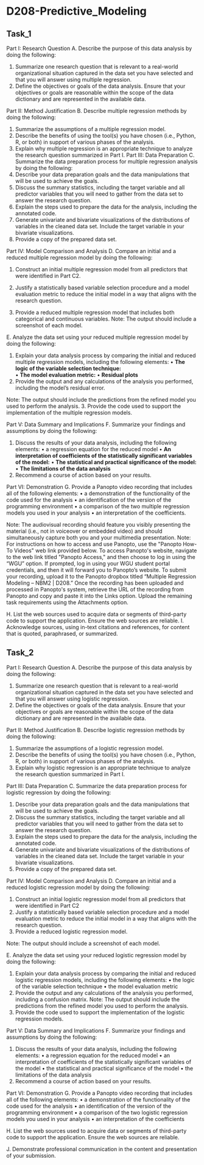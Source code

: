 # D208-Predictive_Modeling

## Task_1
Part I: Research Question
A.  Describe the purpose of this data analysis by doing the following:
1.  Summarize one research question that is relevant to a real-world organizational situation captured in the data set you have selected and that you will answer using multiple regression.
2.  Define the objectives or goals of the data analysis. Ensure that your objectives or goals are reasonable within the scope of the data dictionary and are represented in the available data.

Part II: Method Justification
B.  Describe multiple regression methods by doing the following:
1.  Summarize the assumptions of a multiple regression model.
2.  Describe the benefits of using the tool(s) you have chosen (i.e., Python, R, or both) in support of various phases of the analysis.
3.  Explain why multiple regression is an appropriate technique to analyze the research question summarized in Part I.
Part III: Data Preparation
C.  Summarize the data preparation process for multiple regression analysis by doing the following:
1.  Describe your data preparation goals and the data manipulations that will be used to achieve the goals.
2.  Discuss the summary statistics, including the target variable and all predictor variables that you will need to gather from the data set to answer the research question.
3.  Explain the steps used to prepare the data for the analysis, including the annotated code.
4.  Generate univariate and bivariate visualizations of the distributions of variables in the cleaned data set. Include the target variable in your bivariate visualizations.
5.  Provide a copy of the prepared data set.

Part IV: Model Comparison and Analysis
D.  Compare an initial and a reduced multiple regression model by doing the following:
1.  Construct an initial multiple regression model from all predictors that were identified in Part C2.

2.  Justify a statistically based variable selection procedure and a model evaluation metric to reduce the initial model in a way that aligns with the research question.
3.  Provide a reduced multiple regression model that includes both categorical and continuous variables.
Note: The output should include a screenshot of each model.

E.  Analyze the data set using your reduced multiple regression model by doing the following:
1.  Explain your data analysis process by comparing the initial and reduced multiple regression models, including the following elements:
•  **The logic of the variable selection technique:**  
•  **The model evaluation metric:**
•  **Residual plots**
2.  Provide the output and any calculations of the analysis you performed, including the model’s residual error.

Note: The output should include the predictions from the refined model you used to perform the analysis. 
3.  Provide the code used to support the implementation of the multiple regression models.

Part V: Data Summary and Implications
F.  Summarize your findings and assumptions by doing the following:
1.  Discuss the results of your data analysis, including the following elements:
•  a regression equation for the reduced model
•  **An interpretation of coefficients of the statistically significant variables of the model:** 
• **The statistical and practical significance of the model:**
•  **The limitations of the data analysis**
2.  Recommend a course of action based on your results.

Part VI: Demonstration
G.  Provide a Panopto video recording that includes all of the following elements:
•  a demonstration of the functionality of the code used for the analysis
•  an identification of the version of the programming environment
•  a comparison of the two multiple regression models you used in your analysis
•  an interpretation of the coefficients.

Note: The audiovisual recording should feature you visibly presenting the material (i.e., not in voiceover or embedded video) and should simultaneously capture both you and your multimedia presentation.
Note: For instructions on how to access and use Panopto, use the "Panopto How-To Videos" web link provided below. To access Panopto's website, navigate to the web link titled "Panopto Access," and then choose to log in using the “WGU” option. If prompted, log in using your WGU student portal credentials, and then it will forward you to Panopto’s website.
To submit your recording, upload it to the Panopto dropbox titled “Multiple Regression Modeling – NBM2 | D208.” Once the recording has been uploaded and processed in Panopto's system, retrieve the URL of the recording from Panopto and copy and paste it into the Links option. Upload the remaining task requirements using the Attachments option.
	
H.  List the web sources used to acquire data or segments of third-party code to support the application. Ensure the web sources are reliable.
I. Acknowledge sources, using in-text citations and references, for content that is quoted, paraphrased, or summarized.


## Task_2
Part I: Research Question
A.  Describe the purpose of this data analysis by doing the following:
1.  Summarize one research question that is relevant to a real-world organizational situation captured in the data set you have selected and that you will answer using logistic regression.
2.  Define the objectives or goals of the data analysis. Ensure that your objectives or goals are reasonable within the scope of the data dictionary and are represented in the available data.

Part II: Method Justification
B.  Describe logistic regression methods by doing the following:
1.  Summarize the assumptions of a logistic regression model.
2.  Describe the benefits of using the tool(s) you have chosen (i.e., Python, R, or both) in support of various phases of the analysis.
3.  Explain why logistic regression is an appropriate technique to analyze the research question summarized in Part I.

Part III: Data Preparation
C.  Summarize the data preparation process for logistic regression by doing the following:
1.  Describe your data preparation goals and the data manipulations that will be used to achieve the goals.
2.  Discuss the summary statistics, including the target variable and all predictor variables that you will need to gather from the data set to answer the research question.
3.  Explain the steps used to prepare the data for the analysis, including the annotated code.
4.  Generate univariate and bivariate visualizations of the distributions of variables in the cleaned data set. Include the target variable in your bivariate visualizations.
5.  Provide a copy of the prepared data set.

Part IV: Model Comparison and Analysis
D.  Compare an initial and a reduced logistic regression model by doing the following:
1.  Construct an initial logistic regression model from all predictors that were identified in Part C2
2.  Justify a statistically based variable selection procedure and a model evaluation metric to reduce the initial model in a way that aligns with the research question.
3.  Provide a reduced logistic regression model.

Note: The output should include a screenshot of each model.

E.  Analyze the data set using your reduced logistic regression model by doing the following:
1.  Explain your data analysis process by comparing the initial and reduced logistic regression models, including the following elements:
•  the logic of the variable selection technique
•  the model evaluation metric
2.  Provide the output and any calculations of the analysis you performed, including a confusion matrix.
Note: The output should include the predictions from the refined model you used to perform the analysis. 
3.  Provide the code used to support the implementation of the logistic regression models.

Part V: Data Summary and Implications
F.  Summarize your findings and assumptions by doing the following:
1.  Discuss the results of your data analysis, including the following elements:
•  a regression equation for the reduced model
•  an interpretation of coefficients of the statistically significant variables of the model
•  the statistical and practical significance of the model
•  the limitations of the data analysis
2.  Recommend a course of action based on your results.

Part VI: Demonstration
G.  Provide a Panopto video recording that includes all of the following elements:
•  a demonstration of the functionality of the code used for the analysis
•  an identification of the version of the programming environment
•  a comparison of the two logistic regression models you used in your analysis
•  an interpretation of the coefficients

H.  List the web sources used to acquire data or segments of third-party code to support the application. Ensure the web sources are reliable.


J.  Demonstrate professional communication in the content and presentation of your submission.
